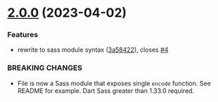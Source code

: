 # [2.0.0](https://github.com/waldemarfm/sass-svg-uri/compare/v1.0.2...v2.0.0) (2023-04-02)


### Features

* rewrite to sass module syntax ([3a58422](https://github.com/waldemarfm/sass-svg-uri/commit/3a5842292dd0e22c4f68588dc77cfc12981bc394)), closes [#4](https://github.com/waldemarfm/sass-svg-uri/issues/4)


### BREAKING CHANGES

* File is now a Sass module that exposes single `encode` function. See README for example. Dart Sass greater than 1.33.0 required.
